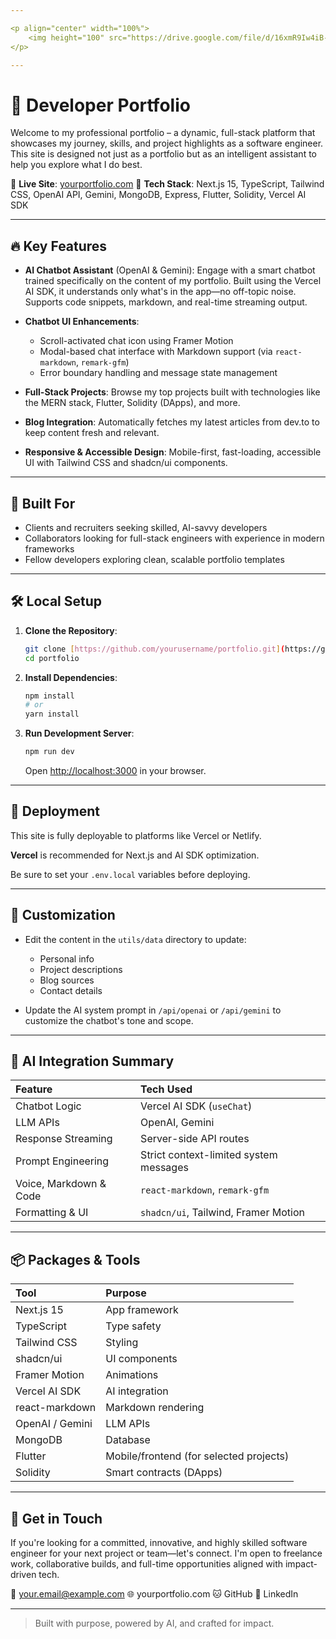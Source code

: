 ```yaml
---

<p align="center" width="100%">
    <img height="100" src="https://drive.google.com/file/d/16xmR9Iw4iB--ZPJ5NoPp2_6My14wjclX/view?usp=drivesdk">
</p>

---
```


# 🚀 Developer Portfolio

Welcome to my professional portfolio – a dynamic, full-stack platform that showcases my journey, skills, and project highlights as a software engineer. This site is designed not just as a portfolio but as an intelligent assistant to help you explore what I do best.

📍 **Live Site**: [yourportfolio.com](https://yourportfolio.com)
📂 **Tech Stack**: Next.js 15, TypeScript, Tailwind CSS, OpenAI API, Gemini, MongoDB, Express, Flutter, Solidity, Vercel AI SDK

---

## 🔥 Key Features

- **AI Chatbot Assistant** (OpenAI & Gemini):
  Engage with a smart chatbot trained specifically on the content of my portfolio. Built using the Vercel AI SDK, it understands only what's in the app—no off-topic noise. Supports code snippets, markdown, and real-time streaming output.

- **Chatbot UI Enhancements**:
  - Scroll-activated chat icon using Framer Motion
  - Modal-based chat interface with Markdown support (via `react-markdown`, `remark-gfm`)
  - Error boundary handling and message state management

- **Full-Stack Projects**:
  Browse my top projects built with technologies like the MERN stack, Flutter, Solidity (DApps), and more.

- **Blog Integration**:
  Automatically fetches my latest articles from dev.to to keep content fresh and relevant.

- **Responsive & Accessible Design**:
  Mobile-first, fast-loading, accessible UI with Tailwind CSS and shadcn/ui components.

---

## 🧠 Built For

- Clients and recruiters seeking skilled, AI-savvy developers
- Collaborators looking for full-stack engineers with experience in modern frameworks
- Fellow developers exploring clean, scalable portfolio templates

---

## 🛠️ Local Setup

1.  **Clone the Repository**:

    ```bash
    git clone [https://github.com/yourusername/portfolio.git](https://github.com/yourusername/portfolio.git)
    cd portfolio
    ```

2.  **Install Dependencies**:

    ```bash
    npm install
    # or
    yarn install
    ```

3.  **Run Development Server**:

    ```bash
    npm run dev
    ```

    Open [http://localhost:3000](http://localhost:3000) in your browser.

---

## 🚢 Deployment

This site is fully deployable to platforms like Vercel or Netlify.

**Vercel** is recommended for Next.js and AI SDK optimization.

Be sure to set your `.env.local` variables before deploying.

---

## 🧩 Customization

-   Edit the content in the `utils/data` directory to update:
    -   Personal info
    -   Project descriptions
    -   Blog sources
    -   Contact details

-   Update the AI system prompt in `/api/openai` or `/api/gemini` to customize the chatbot's tone and scope.

---

## 🧠 AI Integration Summary

| Feature                 | Tech Used                               |
| :---------------------- | :-------------------------------------- |
| Chatbot Logic           | Vercel AI SDK (`useChat`)               |
| LLM APIs                | OpenAI, Gemini                          |
| Response Streaming      | Server-side API routes                  |
| Prompt Engineering      | Strict context-limited system messages  |
| Voice, Markdown & Code  | `react-markdown`, `remark-gfm`          |
| Formatting & UI         | `shadcn/ui`, Tailwind, Framer Motion    |

---

## 📦 Packages & Tools

| Tool          | Purpose                                   |
| :------------ | :---------------------------------------- |
| Next.js 15    | App framework                             |
| TypeScript    | Type safety                               |
| Tailwind CSS  | Styling                                   |
| shadcn/ui     | UI components                             |
| Framer Motion | Animations                                |
| Vercel AI SDK | AI integration                            |
| react-markdown | Markdown rendering                        |
| OpenAI / Gemini | LLM APIs                                  |
| MongoDB       | Database                                  |
| Flutter       | Mobile/frontend (for selected projects)   |
| Solidity      | Smart contracts (DApps)                   |

---

## 🤝 Get in Touch

If you're looking for a committed, innovative, and highly skilled software engineer for your next project or team—let's connect. I'm open to freelance work, collaborative builds, and full-time opportunities aligned with impact-driven tech.

📩 your.email@example.com
🌐 yourportfolio.com
🐱 GitHub
🔗 LinkedIn

---

> Built with purpose, powered by AI, and crafted for impact.
